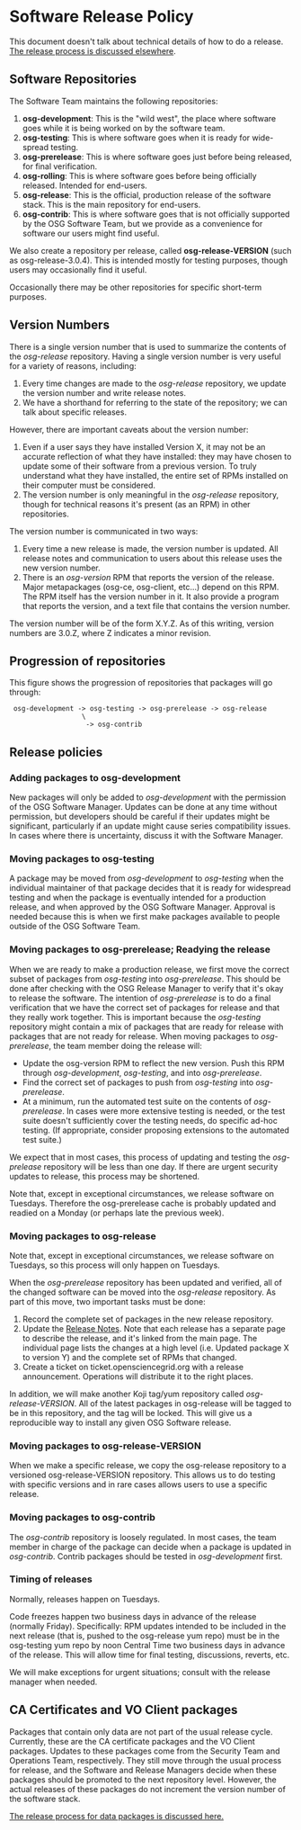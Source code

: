 Software Release Policy
=======================

This document doesn't talk about technical details of how to do a release.
[The release process is discussed elsewhere](/release/cut-sw-release/).

Software Repositories
---------------------

The Software Team maintains the following repositories:

1.  **osg-development**: This is the "wild west", the place where software goes while it is being worked on by the
    software team.
1.  **osg-testing**: This is where software goes when it is ready for wide-spread testing.
1.  **osg-prerelease**: This is where software goes just before being released, for final verification.
1.  **osg-rolling**: This is where software goes before being officially released. Intended for end-users.
1.  **osg-release**: This is the official, production release of the software stack.
    This is the main repository for end-users.
1.  **osg-contrib**: This is where software goes that is not officially supported by the OSG Software Team,
    but we provide as a convenience for software our users might find useful.

We also create a repository per release, called **osg-release-VERSION** (such as osg-release-3.0.4).
This is intended mostly for testing purposes, though users may occasionally find it useful.

Occasionally there may be other repositories for specific short-term purposes.

Version Numbers
---------------

There is a single version number that is used to summarize the contents of the *osg-release* repository.
Having a single version number is very useful for a variety of reasons, including:

1.  Every time changes are made to the *osg-release* repository, we update the version number and write release notes.
1.  We have a shorthand for referring to the state of the repository; we can talk about specific releases.

However, there are important caveats about the version number:

1.  Even if a user says they have installed Version X, it may not be an accurate reflection of what they have installed:
    they may have chosen to update some of their software from a previous version.
    To truly understand what they have installed, the entire set of RPMs installed on their computer must be considered.
1.  The version number is only meaningful in the *osg-release* repository, though for technical reasons it's present (as
    an RPM) in other repositories.

The version number is communicated in two ways:

1.  Every time a new release is made, the version number is updated.
    All release notes and communication to users about this release uses the new version number.
1.  There is an *osg-version* RPM that reports the version of the release. Major metapackages (osg-ce, osg-client,
    etc...) depend on this RPM.
    The RPM itself has the version number in it. It also provide a program that reports the version, and a text file
    that contains the version number.

The version number will be of the form X.Y.Z. As of this writing, version numbers are 3.0.Z, where Z indicates a minor
revision.

Progression of repositories
---------------------------

This figure shows the progression of repositories that packages will go through:

     osg-development -> osg-testing -> osg-prerelease -> osg-release
                      \
                       -> osg-contrib

Release policies
----------------

### Adding packages to osg-development

New packages will only be added to *osg-development* with the permission of the OSG Software Manager.
Updates can be done at any time without permission, but developers should be careful if their updates might be
significant, particularly if an update might cause series compatibility issues.
In cases where there is uncertainty, discuss it with the Software Manager.

### Moving packages to osg-testing

A package may be moved from *osg-development* to *osg-testing* when the individual maintainer of that package decides
that it is ready for widespread testing and when the package is eventually intended for a production release, and when
approved by the OSG Software Manager.
Approval is needed because this is when we first make packages available to people outside of the OSG Software Team.

### Moving packages to osg-prerelease; Readying the release

When we are ready to make a production release, we first move the correct subset of packages from *osg-testing* into
*osg-prerelease*.
This should be done after checking with the OSG Release Manager to verify that it's okay to release the software.
The intention of *osg-prerelease* is to do a final verification that we have the correct set of packages for release and
that they really work together.
This is important because the *osg-testing* repository might contain a mix of packages that are ready for release with
packages that are not ready for release.
When moving packages to *osg-prerelease*, the team member doing the release will:

-   Update the osg-version RPM to reflect the new version.
    Push this RPM through *osg-development*, *osg-testing*, and into *osg-prerelease*.
-   Find the correct set of packages to push from *osg-testing* into *osg-prerelease*.
-   At a minimum, run the automated test suite on the contents of *osg-prerelease*.
    In cases were more extensive testing is needed, or the test suite doesn't sufficiently cover the testing needs, do
    specific ad-hoc testing.
    (If appropriate, consider proposing extensions to the automated test suite.)

We expect that in most cases, this process of updating and testing the *osg-prelease* repository will be less than one
day.
If there are urgent security updates to release, this process may be shortened.

Note that, except in exceptional circumstances, we release software on Tuesdays.
Therefore the osg-prerelease cache is probably updated and readied on a Monday (or perhaps late the previous week).

### Moving packages to osg-release

Note that, except in exceptional circumstances, we release software on Tuesdays, so this process will only happen on
Tuesdays.

When the *osg-prerelease* repository has been updated and verified, all of the changed software can be moved into the
*osg-release* repository.
As part of this move, two important tasks must be done:

1.  Record the complete set of packages in the new release repository.
2.  Update the [Release Notes](https://www.opensciencegrid.org/docs/release/notes).
    Note that each release has a separate page to describe the release, and it's linked from the main page.
    The individual page lists the changes at a high level (i.e. Updated package X to version Y) and the complete set of
    RPMs that changed.
3.  Create a ticket on ticket.opensciencegrid.org with a release announcement.
    Operations will distribute it to the right places.

In addition, we will make another Koji tag/yum repository called *osg-release-VERSION*.
All of the latest packages in osg-release will be tagged to be in this repository, and the tag will be locked.
This will give us a reproducible way to install any given OSG Software release.

### Moving packages to osg-release-VERSION

When we make a specific release, we copy the osg-release repository to a versioned osg-release-VERSION repository.
This allows us to do testing with specific versions and in rare cases allows users to use a specific release.

### Moving packages to osg-contrib

The *osg-contrib* repository is loosely regulated.
In most cases, the team member in charge of the package can decide when a package is updated in *osg-contrib*.
Contrib packages should be tested in *osg-development* first.

### Timing of releases

Normally, releases happen on Tuesdays.

Code freezes happen two business days in advance of the release (normally Friday).
Specifically: RPM updates intended to be included in the next release (that is, pushed to the osg-release yum repo) must
be in the osg-testing yum repo by noon Central Time two business days in advance of the release.
This will allow time for final testing, discussions, reverts, etc.

We will make exceptions for urgent situations; consult with the release manager when needed.

CA Certificates and VO Client packages
--------------------------------------

Packages that contain only data are not part of the usual release cycle.
Currently, these are the CA certificate packages and the VO Client packages.
Updates to these packages come from the Security Team and Operations Team, respectively.
They still move through the usual process for release, and the Software and Release Managers decide when these packages
should be promoted to the next repository level.
However, the actual releases of these packages do not increment the version number of the software stack.

[The release process for data packages is discussed here.](/release/cut-data-release/)

